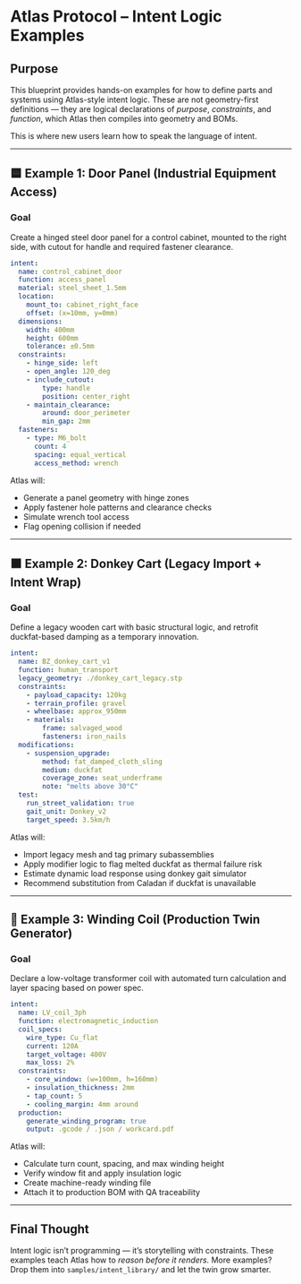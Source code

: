 # Atlas Protocol – Intent Logic Examples

## Purpose
This blueprint provides hands-on examples for how to define parts and systems using Atlas-style intent logic. These are not geometry-first definitions — they are logical declarations of *purpose*, *constraints*, and *function*, which Atlas then compiles into geometry and BOMs.

This is where new users learn how to speak the language of intent.

---

## 🟦 Example 1: Door Panel (Industrial Equipment Access)

### Goal
Create a hinged steel door panel for a control cabinet, mounted to the right side, with cutout for handle and required fastener clearance.

```yaml
intent:
  name: control_cabinet_door
  function: access_panel
  material: steel_sheet_1.5mm
  location:
    mount_to: cabinet_right_face
    offset: (x=10mm, y=0mm)
  dimensions:
    width: 400mm
    height: 600mm
    tolerance: ±0.5mm
  constraints:
    - hinge_side: left
    - open_angle: 120_deg
    - include_cutout:
        type: handle
        position: center_right
    - maintain_clearance:
        around: door_perimeter
        min_gap: 2mm
  fasteners:
    - type: M6_bolt
      count: 4
      spacing: equal_vertical
      access_method: wrench
```

Atlas will:
- Generate a panel geometry with hinge zones
- Apply fastener hole patterns and clearance checks
- Simulate wrench tool access
- Flag opening collision if needed

---

## 🟫 Example 2: Donkey Cart (Legacy Import + Intent Wrap)

### Goal
Define a legacy wooden cart with basic structural logic, and retrofit duckfat-based damping as a temporary innovation.

```yaml
intent:
  name: BZ_donkey_cart_v1
  function: human_transport
  legacy_geometry: ./donkey_cart_legacy.stp
  constraints:
    - payload_capacity: 120kg
    - terrain_profile: gravel
    - wheelbase: approx_950mm
    - materials:
        frame: salvaged_wood
        fasteners: iron_nails
  modifications:
    - suspension_upgrade:
        method: fat_damped_cloth_sling
        medium: duckfat
        coverage_zone: seat_underframe
        note: "melts above 30°C"
  test:
    run_street_validation: true
    gait_unit: Donkey_v2
    target_speed: 3.5km/h
```

Atlas will:
- Import legacy mesh and tag primary subassemblies
- Apply modifier logic to flag melted duckfat as thermal failure risk
- Estimate dynamic load response using donkey gait simulator
- Recommend substitution from Caladan if duckfat is unavailable

---

## 🔧 Example 3: Winding Coil (Production Twin Generator)

### Goal
Declare a low-voltage transformer coil with automated turn calculation and layer spacing based on power spec.

```yaml
intent:
  name: LV_coil_3ph
  function: electromagnetic_induction
  coil_specs:
    wire_type: Cu_flat
    current: 120A
    target_voltage: 400V
    max_loss: 2%
  constraints:
    - core_window: (w=100mm, h=160mm)
    - insulation_thickness: 2mm
    - tap_count: 5
    - cooling_margin: 4mm around
  production:
    generate_winding_program: true
    output: .gcode / .json / workcard.pdf
```

Atlas will:
- Calculate turn count, spacing, and max winding height
- Verify window fit and apply insulation logic
- Create machine-ready winding file
- Attach it to production BOM with QA traceability

---

## Final Thought
Intent logic isn’t programming — it’s storytelling with constraints. These examples teach Atlas how to *reason before it renders.*
More examples? Drop them into `samples/intent_library/` and let the twin grow smarter.

